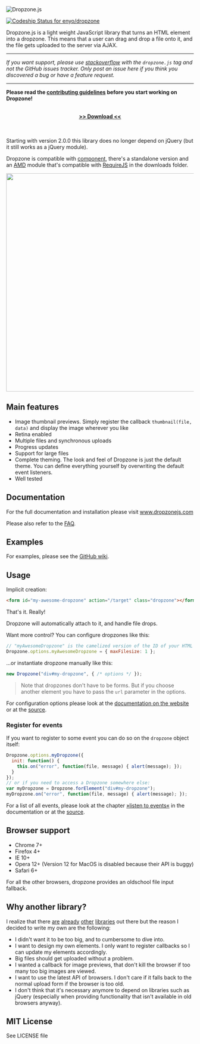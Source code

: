 <img alt="Dropzone.js" src="http://www.dropzonejs.com/images/new-logo.svg" />

[ ![Codeship Status for enyo/dropzone](https://codeship.com/projects/3fc90800-74e0-0132-38ce-22ab3bab314c/status?branch=master)](https://codeship.com/projects/55087)

Dropzone.js is a light weight JavaScript library that turns an HTML element into a dropzone. This means that a user can
drag and drop a file onto it, and the file gets uploaded to the server via AJAX.

* * *

_If you want support, please use [stackoverflow](http://stackoverflow.com/) with the `dropzone.js` tag and not the
GitHub issues tracker. Only post an issue here if you think you discovered a bug or have a feature request._

* * *

**Please read the [contributing guidelines](CONTRIBUTING.md) before you start working on Dropzone!**

<br>
<div align="center">
  <a href="https://github.com/enyo/dropzone/releases/latest"><strong>&gt;&gt; Download &lt;&lt;</strong></a>
</div>
<br>
<br>


Starting with version 2.0.0 this library does no longer depend on jQuery (but it still works as a jQuery module).

Dropzone is compatible with [component](https://github.com/component/component), there's a standalone version and
an [AMD](https://github.com/amdjs/amdjs-api/wiki/AMD)
module that's compatible with [RequireJS](http://requirejs.org) in the downloads folder.

<img slt="Dropzone Screenshot" width="585" src="http://i.imgur.com/Xf7QvVG.png" />

## Main features

- Image thumbnail previews. Simply register the callback `thumbnail(file, data)` and display the image wherever you like
- Retina enabled
- Multiple files and synchronous uploads
- Progress updates
- Support for large files
- Complete theming. The look and feel of Dropzone is just the default theme. You can define everything yourself by
  overwriting the default event listeners.
- Well tested

## Documentation

For the full documentation and installation please visit www.dropzonejs.com

Please also refer to the [FAQ](https://github.com/enyo/dropzone/wiki/FAQ).

## Examples

For examples, please see the [GitHub wiki](https://github.com/enyo/dropzone/wiki).

## Usage

Implicit creation:

```html
<form id="my-awesome-dropzone" action="/target" class="dropzone"></form>
```

That's it. Really!

Dropzone will automatically attach to it, and handle file drops.

Want more control? You can configure dropzones like this:

```js
// "myAwesomeDropzone" is the camelized version of the ID of your HTML element
Dropzone.options.myAwesomeDropzone = { maxFilesize: 1 };
```

...or instantiate dropzone manually like this:

```js
new Dropzone("div#my-dropzone", { /* options */ });
```

> Note that dropzones don't have to be forms. But if you choose another element you have to pass the `url` parameter in the options.

For configuration options please look at the [documentation on the website](http://www.dropzonejs.com/#configuration)
or at the [source](https://github.com/enyo/dropzone/blob/master/src/dropzone.coffee#L90).

### Register for events

If you want to register to some event you can do so on the `dropzone` object itself:

```js
Dropzone.options.myDropzone({
  init: function() {
    this.on("error", function(file, message) { alert(message); });
  }
});
// or if you need to access a Dropzone somewhere else:
var myDropzone = Dropzone.forElement("div#my-dropzone");
myDropzone.on("error", function(file, message) { alert(message); });
```

For a list of all events, please look at the chapter
[»listen to events«](http://www.dropzonejs.com/#listen_to_events) in the documentation or at
the [source](src/dropzone.coffee#L43).

## Browser support

- Chrome 7+
- Firefox 4+
- IE 10+
- Opera 12+ (Version 12 for MacOS is disabled because their API is buggy)
- Safari 6+

For all the other browsers, dropzone provides an oldschool file input fallback.

## Why another library?

I realize that
there [are](http://valums.com/ajax-upload/) [already](http://tutorialzine.com/2011/09/html5-file-upload-jquery-php/) [other](http://code.google.com/p/html5uploader/) [libraries](http://blueimp.github.com/jQuery-File-Upload/)
out there but the reason I decided to write my own are the following:

- I didn't want it to be too big, and to cumbersome to dive into.
- I want to design my own elements. I only want to register callbacks so I can update my elements accordingly.
- Big files should get uploaded without a problem.
- I wanted a callback for image previews, that don't kill the browser if too many too big images are viewed.
- I want to use the latest API of browsers. I don't care if it falls back to the normal upload form if the browser is
  too old.
- I don't think that it's necessary anymore to depend on libraries such as jQuery (especially when providing
  functionality that isn't available in old browsers anyway).

MIT License
-----------

See LICENSE file
